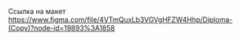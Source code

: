 Ссылка на макет
https://www.figma.com/file/4VTmQuxLb3VGVgHFZW4Hhp/Diploma-(Copy)?node-id=19893%3A1858

